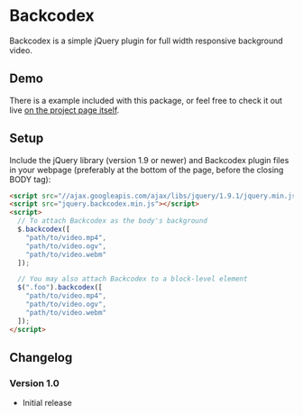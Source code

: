 # Backcodex

Backcodex is a simple jQuery plugin for full width responsive background video.
## Demo

There is a example included with this package, or feel free to check it out live [on the project page itself](http://plugin.crackcodex.com/backcodex/).

## Setup

Include the jQuery library (version 1.9 or newer) and Backcodex plugin files in your webpage (preferably at the bottom of the page, before the closing BODY tag):

```html
<script src="//ajax.googleapis.com/ajax/libs/jquery/1.9.1/jquery.min.js"></script>
<script src="jquery.backcodex.min.js"></script>
<script>
  // To attach Backcodex as the body's background
  $.backcodex([
    "path/to/video.mp4",
    "path/to/video.ogv",
    "path/to/video.webm"    
  ]);

  // You may also attach Backcodex to a block-level element
  $(".foo").backcodex([
    "path/to/video.mp4",
    "path/to/video.ogv",
    "path/to/video.webm"    
  ]);
</script>
```

## Changelog

### Version 1.0

* Initial release
